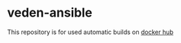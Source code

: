 # veden-ansible
This repository is for used automatic builds on [docker hub](https://hub.docker.com/r/veden/ansible/)
